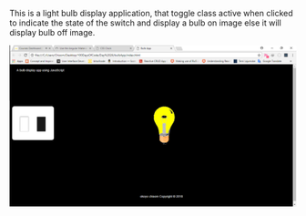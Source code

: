 This is a light bulb display application, that
toggle class active when clicked to indicate the state of the switch and display a bulb on image else it will display bulb off image.

![Result Image](images/bulb1.png)